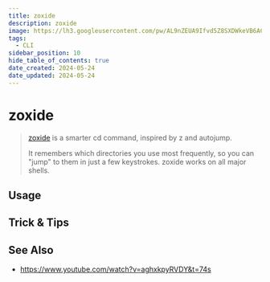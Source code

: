 ```yaml
---
title: zoxide
description: zoxide
image: https://lh3.googleusercontent.com/pw/AL9nZEUA9Ifvd5Z8SXDWkeVB6AC4MPGwnXaL6kBXNPoXwOQQ2jOcZ1Jw_0p8TKK8C3ZX0e67_FOY15eDrm7aaXSQJcKtoUzC80SAQEHsaBy6qS2AqNNs5VUFNXBKm439y_1wkvmDl-PnL8ReojnIumNlEvOXBg=w800-no?authuser=0
tags:
  - CLI
sidebar_position: 10
hide_table_of_contents: true
date_created: 2024-05-24
date_updated: 2024-05-24
---
```


# zoxide

> [zoxide](https://github.com/ajeetdsouza/zoxide) is a smarter cd command, inspired by z and autojump.
>
> It remembers which directories you use most frequently, so you can "jump" to them in just a few keystrokes. zoxide works on all major shells.

## Usage

## Trick & Tips

## See Also

- https://www.youtube.com/watch?v=aghxkpyRVDY&t=74s
